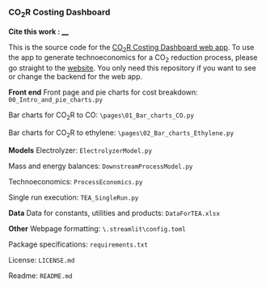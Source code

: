 ### CO<sub>2</sub>R Costing Dashboard

**Cite this work : [__]()**

This is the source code for the [CO<sub>2</sub>R Costing Dashboard web app](https://co2r-dashboard.streamlit.app/). To use the app to generate technoeconomics for a CO<sub>2</sub> reduction process, please go straight to the [website](https://co2r-dashboard.streamlit.app/). You only need this repository if you want to see or change the backend for the web app.

**Front end**
Front page and pie charts for cost breakdown: `00_Intro_and_pie_charts.py`

Bar charts for CO<sub>2</sub>R to CO: `\pages\01_Bar_charts_CO.py`

Bar charts for CO<sub>2</sub>R to ethylene: `\pages\02_Bar_charts_Ethylene.py`


**Models**
Electrolyzer: `ElectrolyzerModel.py`

Mass and energy balances: `DownstreamProcessModel.py`

Technoeconomics: `ProcessEconomics.py`

Single run execution: `TEA_SingleRun.py`

**Data**
Data for constants, utilities and products: `DataForTEA.xlsx`


**Other**
Webpage formatting: `\.streamlit\config.toml`

Package specifications: `requirements.txt`

License: `LICENSE.md`

Readme: `README.md`